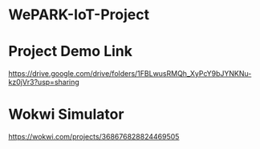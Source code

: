 # WePARK-IoT-Project
# Project Demo Link
https://drive.google.com/drive/folders/1FBLwusRMQh_XyPcY9bJYNKNu-kz0jVr3?usp=sharing
# Wokwi Simulator
https://wokwi.com/projects/368676828824469505
